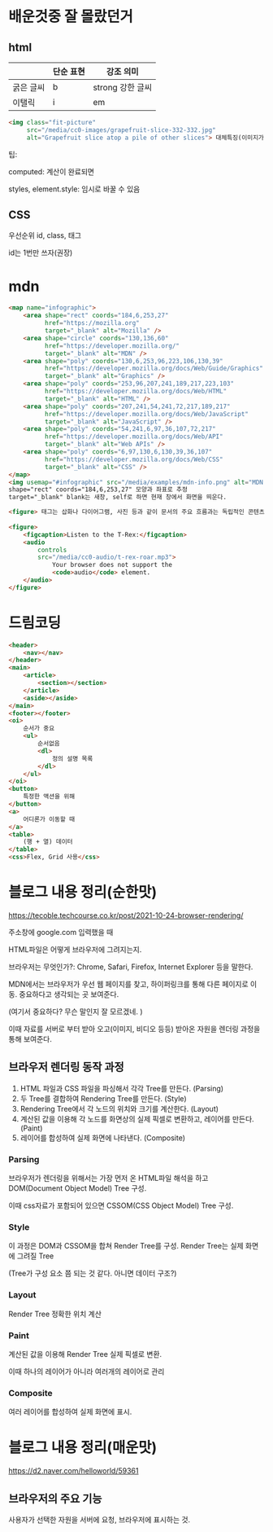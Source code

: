 # 배운것중 잘 몰랐던거

## html

|           | 단순 표현 | 강조 의미        |
| --------- | --------- | ---------------- |
| 굵은 글씨 | b         | strong 강한 글씨 |
| 이탤릭    | i         | em               |

```html
<img class="fit-picture"
     src="/media/cc0-images/grapefruit-slice-332-332.jpg"
     alt="Grapefruit slice atop a pile of other slices"> 대체특징(이미지가 안보일때 보임)+ 시각장애인을 위한 소리
```

팁:

computed: 계산이 완료되면 

styles, element.style: 임시로 바꿀 수 있음

## CSS

우선순위 id, class, 태그

id는 1번만 쓰자(권장)

# mdn

```html
<map name="infographic">
    <area shape="rect" coords="184,6,253,27"
          href="https://mozilla.org"
          target="_blank" alt="Mozilla" />
    <area shape="circle" coords="130,136,60"
          href="https://developer.mozilla.org/"
          target="_blank" alt="MDN" />
    <area shape="poly" coords="130,6,253,96,223,106,130,39"
          href="https://developer.mozilla.org/docs/Web/Guide/Graphics"
          target="_blank" alt="Graphics" />
    <area shape="poly" coords="253,96,207,241,189,217,223,103"
          href="https://developer.mozilla.org/docs/Web/HTML"
          target="_blank" alt="HTML" />
    <area shape="poly" coords="207,241,54,241,72,217,189,217"
          href="https://developer.mozilla.org/docs/Web/JavaScript"
          target="_blank" alt="JavaScript" />
    <area shape="poly" coords="54,241,6,97,36,107,72,217"
          href="https://developer.mozilla.org/docs/Web/API"
          target="_blank" alt="Web APIs" />
    <area shape="poly" coords="6,97,130,6,130,39,36,107"
          href="https://developer.mozilla.org/docs/Web/CSS"
          target="_blank" alt="CSS" />
</map>
<img usemap="#infographic" src="/media/examples/mdn-info.png" alt="MDN infographic" />
shape="rect" coords="184,6,253,27" 모양과 좌표로 추정
target="_blank" blank는 새창, self로 하면 현재 창에서 화면을 띄운다. 

<figure> 태그는 삽화나 다이어그램, 사진 등과 같이 문서의 주요 흐름과는 독립적인 콘텐츠를 정의할 때 사용합니다.
    
<figure>
    <figcaption>Listen to the T-Rex:</figcaption>
    <audio
        controls
        src="/media/cc0-audio/t-rex-roar.mp3">
            Your browser does not support the
            <code>audio</code> element.
    </audio>
</figure>

```

# 드림코딩

```html
<header>
    <nav></nav>
</header>
<main>
    <article>
        <section></section>
    </article>
    <aside></aside>
</main>
<footer></footer>
<oi>
    순서가 중요
	<ul>
        순서없음 
        <dl>
            정의 설명 목록
        </dl>
    </ul>	
</oi>
<button>
    특정한 액션을 위해
</button>
<a>
    어디론가 이동할 때
</a>
<table>
    (행 + 열) 데이터
</table>
<css>Flex, Grid 사용</css>
```

# 블로그 내용 정리(순한맛)

https://tecoble.techcourse.co.kr/post/2021-10-24-browser-rendering/

주소창에 google.com 입력했을 때

HTML파일은 어떻게 브라우저에 그려지는지.

브라우저는 무엇인가?: Chrome, Safari, Firefox, Internet Explorer 등을 말한다.

MDN에서는 브라우저가 우선 웹 페이지를 찾고, 하이퍼링크를 통해 다른 페이지로 이동. 중요하다고 생각되는 곳 보여준다. 

(여기서 중요하다? 무슨 말인지 잘 모르겠네. )

이때 자료를 서버로 부터 받아 오고(이미지, 비디오 등등) 받아온 자원을 렌더링 과정을 통해 보여준다. 



## 브라우저 렌더링 동작 과정



1. HTML 파일과 CSS 파일을 파싱해서 각각 Tree를 만든다. (Parsing) 
2. 두 Tree를 결합하여 Rendering Tree를 만든다. (Style) 
3. Rendering Tree에서 각 노드의 위치와 크기를 계산한다. (Layout)
4. 계산된 값을 이용해 각 노드를 화면상의 실제 픽셀로 변환하고, 레이어를 만든다. (Paint)
5. 레이어를 합성하여 실제 화면에 나타낸다. (Composite)

### Parsing

브라우저가 렌더링을 위해서는 가장 먼저 온 HTML파일 해석을 하고 DOM(Document Object Model) Tree 구성.

이때 css자료가 포함되어 있으면 CSSOM(CSS Object Model) Tree 구성.

### Style

이 과정은 DOM과 CSSOM을 합쳐 Render Tree를 구성. Render Tree는 실제 화면에 그려질 Tree

(Tree가 구성 요소 쯤 되는 것 같다. 아니면 데이터 구조?)

### Layout

Render Tree 정확한 위치 계산

### Paint

계산된 값을 이용해 Render Tree 실제 픽셀로 변환.

이때 하나의 레이어가 아니라 여러개의 레이어로 관리 

### Composite

여러 레이어를 합성하여 실제 화면에 표시.

# 블로그 내용 정리(매운맛)

https://d2.naver.com/helloworld/59361

## 브라우저의 주요 기능

사용자가 선택한 자원을 서버에 요청, 브라우저에 표시하는 것.



